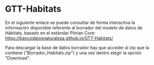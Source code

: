 # GTT-Habitats

En el siguiente enlace se puede consultar de forma interactiva la información disponible referente al borrador del modelo de datos de
Hábitats, basado en el estándar Plinian Core: https://bancodatosnaturaleza.github.io/GTT-Habitats/

Para descargar la base de datos borrador hay que acceder al zip que la contiene ("Borrador_Habitats.zip") y una vez dentro elegir la opción "Download".
